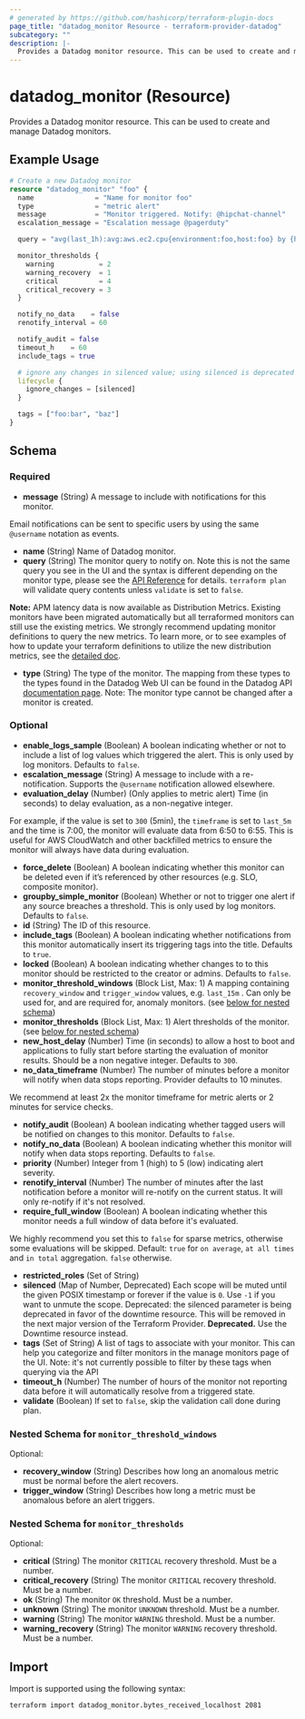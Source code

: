 ```yaml
---
# generated by https://github.com/hashicorp/terraform-plugin-docs
page_title: "datadog_monitor Resource - terraform-provider-datadog"
subcategory: ""
description: |-
  Provides a Datadog monitor resource. This can be used to create and manage Datadog monitors.
---
```


# datadog_monitor (Resource)

Provides a Datadog monitor resource. This can be used to create and manage Datadog monitors.

## Example Usage

```terraform
# Create a new Datadog monitor
resource "datadog_monitor" "foo" {
  name               = "Name for monitor foo"
  type               = "metric alert"
  message            = "Monitor triggered. Notify: @hipchat-channel"
  escalation_message = "Escalation message @pagerduty"

  query = "avg(last_1h):avg:aws.ec2.cpu{environment:foo,host:foo} by {host} > 4"

  monitor_thresholds {
    warning           = 2
    warning_recovery  = 1
    critical          = 4
    critical_recovery = 3
  }

  notify_no_data    = false
  renotify_interval = 60

  notify_audit = false
  timeout_h    = 60
  include_tags = true

  # ignore any changes in silenced value; using silenced is deprecated in favor of downtimes
  lifecycle {
    ignore_changes = [silenced]
  }

  tags = ["foo:bar", "baz"]
}
```

<!-- schema generated by tfplugindocs -->
## Schema

### Required

- **message** (String) A message to include with notifications for this monitor.

Email notifications can be sent to specific users by using the same `@username` notation as events.
- **name** (String) Name of Datadog monitor.
- **query** (String) The monitor query to notify on. Note this is not the same query you see in the UI and the syntax is different depending on the monitor type, please see the [API Reference](https://docs.datadoghq.com/api/v1/monitors/#create-a-monitor) for details. `terraform plan` will validate query contents unless `validate` is set to `false`.

**Note:** APM latency data is now available as Distribution Metrics. Existing monitors have been migrated automatically but all terraformed monitors can still use the existing metrics. We strongly recommend updating monitor definitions to query the new metrics. To learn more, or to see examples of how to update your terraform definitions to utilize the new distribution metrics, see the [detailed doc](https://docs.datadoghq.com/tracing/guide/ddsketch_trace_metrics/).
- **type** (String) The type of the monitor. The mapping from these types to the types found in the Datadog Web UI can be found in the Datadog API [documentation page](https://docs.datadoghq.com/api/v1/monitors/#create-a-monitor). Note: The monitor type cannot be changed after a monitor is created.

### Optional

- **enable_logs_sample** (Boolean) A boolean indicating whether or not to include a list of log values which triggered the alert. This is only used by log monitors. Defaults to `false`.
- **escalation_message** (String) A message to include with a re-notification. Supports the `@username` notification allowed elsewhere.
- **evaluation_delay** (Number) (Only applies to metric alert) Time (in seconds) to delay evaluation, as a non-negative integer.

For example, if the value is set to `300` (5min), the `timeframe` is set to `last_5m` and the time is 7:00, the monitor will evaluate data from 6:50 to 6:55. This is useful for AWS CloudWatch and other backfilled metrics to ensure the monitor will always have data during evaluation.
- **force_delete** (Boolean) A boolean indicating whether this monitor can be deleted even if it’s referenced by other resources (e.g. SLO, composite monitor).
- **groupby_simple_monitor** (Boolean) Whether or not to trigger one alert if any source breaches a threshold. This is only used by log monitors. Defaults to `false`.
- **id** (String) The ID of this resource.
- **include_tags** (Boolean) A boolean indicating whether notifications from this monitor automatically insert its triggering tags into the title. Defaults to `true`.
- **locked** (Boolean) A boolean indicating whether changes to to this monitor should be restricted to the creator or admins. Defaults to `false`.
- **monitor_threshold_windows** (Block List, Max: 1) A mapping containing `recovery_window` and `trigger_window` values, e.g. `last_15m` . Can only be used for, and are required for, anomaly monitors. (see [below for nested schema](#nestedblock--monitor_threshold_windows))
- **monitor_thresholds** (Block List, Max: 1) Alert thresholds of the monitor. (see [below for nested schema](#nestedblock--monitor_thresholds))
- **new_host_delay** (Number) Time (in seconds) to allow a host to boot and applications to fully start before starting the evaluation of monitor results. Should be a non negative integer. Defaults to `300`.
- **no_data_timeframe** (Number) The number of minutes before a monitor will notify when data stops reporting. Provider defaults to 10 minutes.

We recommend at least 2x the monitor timeframe for metric alerts or 2 minutes for service checks.
- **notify_audit** (Boolean) A boolean indicating whether tagged users will be notified on changes to this monitor. Defaults to `false`.
- **notify_no_data** (Boolean) A boolean indicating whether this monitor will notify when data stops reporting. Defaults to `false`.
- **priority** (Number) Integer from 1 (high) to 5 (low) indicating alert severity.
- **renotify_interval** (Number) The number of minutes after the last notification before a monitor will re-notify on the current status. It will only re-notify if it's not resolved.
- **require_full_window** (Boolean) A boolean indicating whether this monitor needs a full window of data before it's evaluated.

We highly recommend you set this to `false` for sparse metrics, otherwise some evaluations will be skipped. Default: `true` for `on average`, `at all times` and `in total` aggregation. `false` otherwise.
- **restricted_roles** (Set of String)
- **silenced** (Map of Number, Deprecated) Each scope will be muted until the given POSIX timestamp or forever if the value is `0`. Use `-1` if you want to unmute the scope. Deprecated: the silenced parameter is being deprecated in favor of the downtime resource. This will be removed in the next major version of the Terraform Provider. **Deprecated.** Use the Downtime resource instead.
- **tags** (Set of String) A list of tags to associate with your monitor. This can help you categorize and filter monitors in the manage monitors page of the UI. Note: it's not currently possible to filter by these tags when querying via the API
- **timeout_h** (Number) The number of hours of the monitor not reporting data before it will automatically resolve from a triggered state.
- **validate** (Boolean) If set to `false`, skip the validation call done during plan.

<a id="nestedblock--monitor_threshold_windows"></a>
### Nested Schema for `monitor_threshold_windows`

Optional:

- **recovery_window** (String) Describes how long an anomalous metric must be normal before the alert recovers.
- **trigger_window** (String) Describes how long a metric must be anomalous before an alert triggers.


<a id="nestedblock--monitor_thresholds"></a>
### Nested Schema for `monitor_thresholds`

Optional:

- **critical** (String) The monitor `CRITICAL` recovery threshold. Must be a number.
- **critical_recovery** (String) The monitor `CRITICAL` recovery threshold. Must be a number.
- **ok** (String) The monitor `OK` threshold. Must be a number.
- **unknown** (String) The monitor `UNKNOWN` threshold. Must be a number.
- **warning** (String) The monitor `WARNING` threshold. Must be a number.
- **warning_recovery** (String) The monitor `WARNING` recovery threshold. Must be a number.

## Import

Import is supported using the following syntax:

```shell
terraform import datadog_monitor.bytes_received_localhost 2081
```
